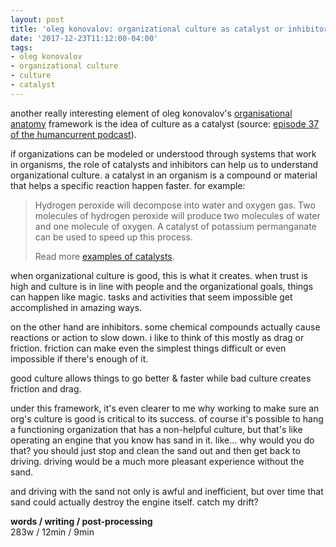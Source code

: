 ```yaml
---
layout: post
title: 'oleg konovalov: organizational culture as catalyst or inhibitor'
date: '2017-12-23T11:12:00-04:00'
tags:
- oleg konovalov
- organizational culture
- culture
- catalyst
--- 
```


another really interesting element of oleg konovalov's [organisational anatomy](https://www.abebooks.com/9781443888851/Organisational-Anatomy-Twenty-First-Century-Organization-1443888850/plp) framework is the idea of culture as a catalyst (source: [episode 37 of the humancurrent podcast](https://www.google.com/url?sa=t&rct=j&q=&esrc=s&source=web&cd=1&cad=rja&uact=8&ved=0ahUKEwj_iuyLv6DYAhWC4SYKHehdB-MQFggpMAA&url=https%3A%2F%2Fsoundcloud.com%2Fhumancurrent%2F037-the-complexity-of-living&usg=AOvVaw1hlALJOPfFyCj0MT9Y1_i7)). 

if organizations can be modeled or understood through systems that work in organisms, the role of catalysts and inhibitors can help us to understand organizational culture. a catalyst in an organism is a compound or material that helps a specific reaction happen faster. for example:

> Hydrogen peroxide will decompose into water and oxygen gas. Two molecules of hydrogen peroxide will produce two molecules of water and one molecule of oxygen. A catalyst of potassium permanganate can be used to speed up this process.
> 
> Read more [examples of catalysts](http://examples.yourdictionary.com/examples-of-catalysts.html#GPGoSICt6XCwY1TS.99).

when organizational culture is good, this is what it creates. when trust is high and culture is in line with people and the organizational goals, things can happen like magic. tasks and activities that seem impossible get accomplished in amazing ways. 

on the other hand are inhibitors. some chemical compounds actually cause reactions or action to slow down. i like to think of this mostly as drag or friction. friction can make even the simplest things difficult or even impossible if there's enough of it. 

good culture allows things to go better & faster while bad culture creates friction and drag. 

under this framework, it's even clearer to me why working to make sure an org's culture is good is critical to its success. of course it's possible to hang a functioning organization that has a non-helpful culture, but that's like operating an engine that you know has sand in it. like... why would you do that? you should just stop and clean the sand out and then get back to driving. driving would be a much more pleasant experience without the sand. 

and driving with the sand not only is awful and inefficient, but over time that sand could actually destroy the engine itself. catch my drift? 

<!-- hyperlink bank -->


<!-- &#042; = asterisk -->
<!-- &#039; = single quote '-->

**words / writing / post-processing**  
283w / 12min / 9min